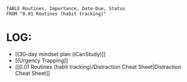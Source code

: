 ```dataview
TABLE Routines, Importance, Date-Due, Status
FROM "0.01 Routines (habit tracking)"
```
# LOG: 
- [[30-day mindset plan (iCanStudy)]]
- [[Urgency Trapping]]
- [[0.01 Routines (habit tracking)/Distraction Cheat Sheet|Distraction Cheat Sheet]]
